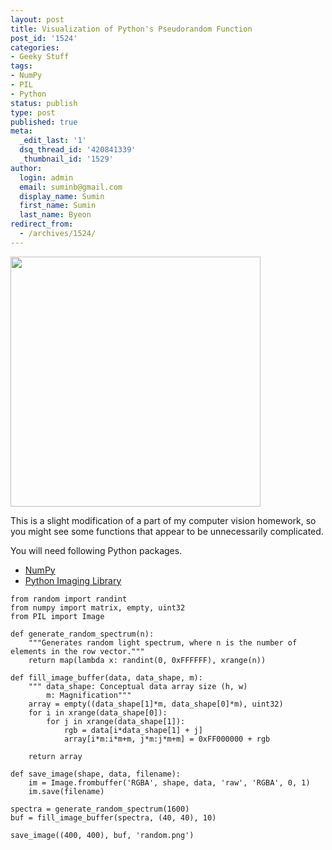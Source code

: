 ```yaml
---
layout: post
title: Visualization of Python's Pseudorandom Function
post_id: '1524'
categories:
- Geeky Stuff
tags:
- NumPy
- PIL
- Python
status: publish
type: post
published: true
meta:
  _edit_last: '1'
  dsq_thread_id: '420841339'
  _thumbnail_id: '1529'
author:
  login: admin
  email: suminb@gmail.com
  display_name: Sumin
  first_name: Sumin
  last_name: Byeon
redirect_from:
  - /archives/1524/
---
```

<img src="http://blog.suminb.com/wp-content/uploads/2011/09/random.png" alt="" title="random" width="400" height="400" class="aligncenter size-full wp-image-1529" />

This is a slight modification of a part of my computer vision homework, so you might see some functions that appear to be unnecessarily complicated.

You will need following Python packages.

* [NumPy](http://numpy.scipy.org)
* [Python Imaging Library](http://www.pythonware.com/products/pil)

~~~
from random import randint
from numpy import matrix, empty, uint32
from PIL import Image

def generate_random_spectrum(n):
    """Generates random light spectrum, where n is the number of elements in the row vector."""
    return map(lambda x: randint(0, 0xFFFFFF), xrange(n))

def fill_image_buffer(data, data_shape, m):
    """ data_shape: Conceptual data array size (h, w)
        m: Magnification"""
    array = empty((data_shape[1]*m, data_shape[0]*m), uint32)
    for i in xrange(data_shape[0]):
        for j in xrange(data_shape[1]):
            rgb = data[i*data_shape[1] + j]
            array[i*m:i*m+m, j*m:j*m+m] = 0xFF000000 + rgb

    return array

def save_image(shape, data, filename):
    im = Image.frombuffer('RGBA', shape, data, 'raw', 'RGBA', 0, 1)
    im.save(filename)

spectra = generate_random_spectrum(1600)
buf = fill_image_buffer(spectra, (40, 40), 10)

save_image((400, 400), buf, 'random.png')
~~~

